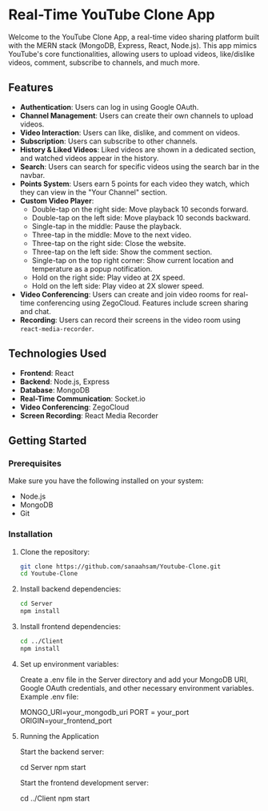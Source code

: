 <h1>Real-Time YouTube Clone App</h1>

Welcome to the YouTube Clone App, a real-time video sharing platform built with the MERN stack (MongoDB, Express, React, Node.js). This app mimics 
YouTube's core functionalities, allowing users to upload videos, like/dislike videos, comment, subscribe to channels, and much more. 

## Features

- **Authentication**: Users can log in using Google OAuth.
- **Channel Management**: Users can create their own channels to upload videos.
- **Video Interaction**: Users can like, dislike, and comment on videos.
- **Subscription**: Users can subscribe to other channels.
- **History & Liked Videos**: Liked videos are shown in a dedicated section, and watched videos appear in the history.
- **Search**: Users can search for specific videos using the search bar in the navbar.
- **Points System**: Users earn 5 points for each video they watch, which they can view in the "Your Channel" section.
- **Custom Video Player**:
  - Double-tap on the right side: Move playback 10 seconds forward.
  - Double-tap on the left side: Move playback 10 seconds backward.
  - Single-tap in the middle: Pause the playback.
  - Three-tap in the middle: Move to the next video.
  - Three-tap on the right side: Close the website.
  - Three-tap on the left side: Show the comment section.
  - Single-tap on the top right corner: Show current location and temperature as a popup notification.
  - Hold on the right side: Play video at 2X speed.
  - Hold on the left side: Play video at 2X slower speed.
- **Video Conferencing**: Users can create and join video rooms for real-time conferencing using ZegoCloud. Features include screen sharing and chat.
- **Recording**: Users can record their screens in the video room using `react-media-recorder`.

## Technologies Used

- **Frontend**: React
- **Backend**: Node.js, Express
- **Database**: MongoDB
- **Real-Time Communication**: Socket.io
- **Video Conferencing**: ZegoCloud
- **Screen Recording**: React Media Recorder

## Getting Started

### Prerequisites

Make sure you have the following installed on your system:

- Node.js
- MongoDB
- Git

### Installation

1. Clone the repository:
   ```bash
   git clone https://github.com/sanaahsam/Youtube-Clone.git
   cd Youtube-Clone
   
2. Install backend dependencies:
    ```bash
   cd Server
   npm install


3. Install frontend dependencies:
    ```bash
    cd ../Client
    npm install


4. Set up environment variables:

    Create a .env file in the Server directory and add your MongoDB URI, Google OAuth credentials, and other necessary environment variables.
    Example .env file:

    

   MONGO_URI=your_mongodb_uri
   PORT = your_port
   ORIGIN=your_frontend_port

5. Running the Application

    Start the backend server:

    cd Server
    npm start

   Start the frontend development server:

   cd ../Client
   npm start
